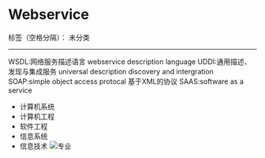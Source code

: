 ﻿# Webservice

标签（空格分隔）： 未分类

---

WSDL:网络服务描述语言 webservice description language
UDDI:通用描述、发现与集成服务 universal description discovery and intergration
SOAP:simple object access protocal 基于XML的协议
SAAS:software as a service

- 计算机系统
- 计算机工程
- 软件工程
- 信息系统
- 信息技术
![专业](../images/专业.png)




